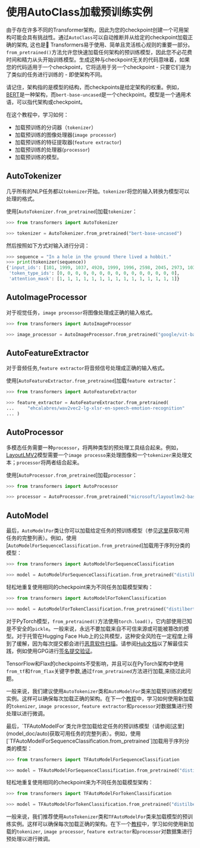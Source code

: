 <!--Copyright 2022 The HuggingFace Team. All rights reserved.

Licensed under the Apache License, Version 2.0 (the "License"); you may not use this file except in compliance with
the License. You may obtain a copy of the License at

http://www.apache.org/licenses/LICENSE-2.0

Unless required by applicable law or agreed to in writing, software distributed under the License is distributed on
an "AS IS" BASIS, WITHOUT WARRANTIES OR CONDITIONS OF ANY KIND, either express or implied. See the License for the
specific language governing permissions and limitations under the License.

⚠️ Note that this file is in Markdown but contain specific syntax for our doc-builder (similar to MDX) that may not be
rendered properly in your Markdown viewer.

-->

# 使用AutoClass加载预训练实例

由于存在许多不同的Transformer架构，因此为您的checkpoint创建一个可用架构可能会具有挑战性。通过`AutoClass`可以自动推断并从给定的checkpoint加载正确的架构, 这也是🤗 Transformers易于使用、简单且灵活核心规则的重要一部分。`from_pretrained()`方法允许您快速加载任何架构的预训练模型，因此您不必花费时间和精力从头开始训练模型。生成这种与checkpoint无关的代码意味着，如果您的代码适用于一个checkpoint，它将适用于另一个checkpoint - 只要它们是为了类似的任务进行训练的 - 即使架构不同。

<Tip>

请记住，架构指的是模型的结构，而checkpoints是给定架构的权重。例如，[BERT](https://huggingface.co/bert-base-uncased)是一种架构，而`bert-base-uncased`是一个checkpoint。模型是一个通用术语，可以指代架构或checkpoint。


</Tip>

在这个教程中，学习如何：

* 加载预训练的分词器（`tokenizer`）
* 加载预训练的图像处理器(`image processor`)
* 加载预训练的特征提取器(`feature extractor`)
* 加载预训练的处理器(`processor`)
* 加载预训练的模型。


## AutoTokenizer

几乎所有的NLP任务都以`tokenizer`开始。`tokenizer`将您的输入转换为模型可以处理的格式。

使用[`AutoTokenizer.from_pretrained`]加载`tokenizer`：

```py
>>> from transformers import AutoTokenizer

>>> tokenizer = AutoTokenizer.from_pretrained("bert-base-uncased")
```

然后按照如下方式对输入进行分词：

```py
>>> sequence = "In a hole in the ground there lived a hobbit."
>>> print(tokenizer(sequence))
{'input_ids': [101, 1999, 1037, 4920, 1999, 1996, 2598, 2045, 2973, 1037, 7570, 10322, 4183, 1012, 102], 
 'token_type_ids': [0, 0, 0, 0, 0, 0, 0, 0, 0, 0, 0, 0, 0, 0, 0], 
 'attention_mask': [1, 1, 1, 1, 1, 1, 1, 1, 1, 1, 1, 1, 1, 1, 1]}
```

## AutoImageProcessor

对于视觉任务，`image processor`将图像处理成正确的输入格式。

```py
>>> from transformers import AutoImageProcessor

>>> image_processor = AutoImageProcessor.from_pretrained("google/vit-base-patch16-224")
```


## AutoFeatureExtractor

对于音频任务,`feature extractor`将音频信号处理成正确的输入格式。

使用[`AutoFeatureExtractor.from_pretrained`]加载`feature extractor`：

```py
>>> from transformers import AutoFeatureExtractor

>>> feature_extractor = AutoFeatureExtractor.from_pretrained(
...     "ehcalabres/wav2vec2-lg-xlsr-en-speech-emotion-recognition"
... )
```

## AutoProcessor

多模态任务需要一种`processor`，将两种类型的预处理工具结合起来。例如，[LayoutLMV2](model_doc/layoutlmv2)模型需要一个`image processo`来处理图像和一个`tokenizer`来处理文本；`processor`将两者结合起来。

使用[`AutoProcessor.from_pretrained`]加载`processor`：


```py
>>> from transformers import AutoProcessor

>>> processor = AutoProcessor.from_pretrained("microsoft/layoutlmv2-base-uncased")
```

## AutoModel

<frameworkcontent>
<pt>

最后，`AutoModelFor`类让你可以加载给定任务的预训练模型（参见[这里](model_doc/auto)获取可用任务的完整列表）。例如，使用[`AutoModelForSequenceClassification.from_pretrained`]加载用于序列分类的模型：

```py
>>> from transformers import AutoModelForSequenceClassification

>>> model = AutoModelForSequenceClassification.from_pretrained("distilbert-base-uncased")
```

轻松地重复使用相同的checkpoint来为不同任务加载模型架构：


```py
>>> from transformers import AutoModelForTokenClassification

>>> model = AutoModelForTokenClassification.from_pretrained("distilbert-base-uncased")
```

<Tip warning={true}>

对于PyTorch模型，`from_pretrained()`方法使用`torch.load()`，它内部使用已知是不安全的`pickle`。一般来说，永远不要加载来自不可信来源或可能被篡改的模型。对于托管在Hugging Face Hub上的公共模型，这种安全风险在一定程度上得到了缓解，因为每次提交都会进行[恶意软件扫描](https://huggingface.co/docs/hub/security-malware)。请参阅[Hub文档](https://huggingface.co/docs/hub/security)以了解最佳实践，例如使用GPG进行[签名提交验证](https://huggingface.co/docs/hub/security-gpg#signing-commits-with-gpg)。

TensorFlow和Flax的checkpoints不受影响，并且可以在PyTorch架构中使用`from_tf`和`from_flax`关键字参数,通过`from_pretrained`方法进行加载,来绕过此问题。

</Tip>

一般来说，我们建议使用`AutoTokenizer`类和`AutoModelFor`类来加载预训练的模型实例。这样可以确保每次加载正确的架构。在下一个[教程](preprocessing)中，学习如何使用新加载的`tokenizer`, `image processor`, `feature extractor`和`processor`对数据集进行预处理以进行微调。

</pt>
<tf>
最后，`TFAutoModelFor`类允许您加载给定任务的预训练模型（请参阅[这里](model_doc/auto)获取可用任务的完整列表）。例如，使用[`TFAutoModelForSequenceClassification.from_pretrained`]加载用于序列分类的模型：

```py
>>> from transformers import TFAutoModelForSequenceClassification

>>> model = TFAutoModelForSequenceClassification.from_pretrained("distilbert-base-uncased")
```

轻松地重复使用相同的checkpoint来为不同任务加载模型架构：

```py
>>> from transformers import TFAutoModelForTokenClassification

>>> model = TFAutoModelForTokenClassification.from_pretrained("distilbert-base-uncased")
```
一般来说，我们推荐使用`AutoTokenizer`类和`TFAutoModelFor`类来加载模型的预训练实例。这样可以确保每次加载正确的架构。在下一个[教程](preprocessing)中，学习如何使用新加载的`tokenizer`, `image processor`, `feature extractor`和`processor`对数据集进行预处理以进行微调。

</tf>
</frameworkcontent>
